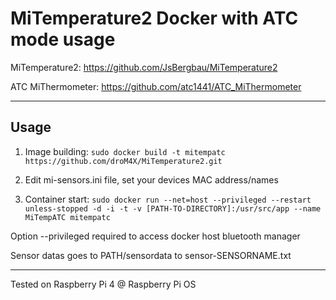 # MiTemperature2 Docker with ATC mode usage

MiTemperature2: https://github.com/JsBergbau/MiTemperature2

ATC MiThermometer: https://github.com/atc1441/ATC_MiThermometer

---

## Usage

1. Image building: `sudo docker build -t mitempatc https://github.com/droM4X/MiTemperature2.git`

2. Edit mi-sensors.ini file, set your devices MAC address/names

3. Container start: `sudo docker run --net=host --privileged --restart unless-stopped -d -i -t -v [PATH-TO-DIRECTORY]:/usr/src/app --name MiTempATC mitempatc`

Option --privileged required to access docker host bluetooth manager

Sensor datas goes to PATH/sensordata to sensor-SENSORNAME.txt
 
--- 

Tested on Raspberry Pi 4 @ Raspberry Pi OS 
